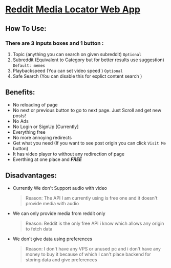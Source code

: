 # **[Reddit Media Locator Web App](https://knownblackhat.github.io/)**

## **How To Use:**
### There are 3 inputs boxes and 1 button :
 1) Topic (anything you can search on given subreddit) `Optional`
 2) Subreddit (Equivalent to Category but for better results use suggestion) `Default: memes`
 3) Playbackspeed  (You can set video speed ) `Optional`
 4) Safe Search (You can disable this for explict content search )

## **Benefits:**
 + No reloading of page
 + No next or previous button to go to next page. Just Scroll and get new posts!
 + No Ads
 + No Login or SignUp [Currently]
 + Everything free
 + No more annoying redirects
 + Get what you need (If you want to see post origin you can click `Visit Me` button)
 + It has video player to without any redirection of page
 + Everthing at one place and **_FREE_**

## **Disadvantages:**
- Currently We don't Support audio with video 
  > Reason: The API I am currently using is free one and it doesn't provide media with audio
- We can only provide media from reddit only
  > Reason: Reddit is the only free API i know which allows any origin to fetch data 
- We don't give data using preferences 
  > Reason: I don't have any VPS or unused pc and i don't have any money to buy it because of which I can't place backend for storing data and give preferences
